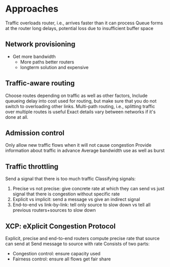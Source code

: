 # Approaches
Traffic overloads router, i.e., arrives faster than it can process
Queue forms at the router
	long delays, potential loss due to insufficient buffer space

## Network provisioning
- Get more bandwidth
	- More paths better routers
	- longterm solution and expensive

## Traffic-aware routing
Choose routes depending on traffic as well as other factors, Include queueing delay into cost used for routing, but make sure that you do not switch to overloading other links. 
Multi-path routing, i.e., splitting traffic over multiple routes is useful
Exact details vary between networks if it's done at all. 

## Admission control
Only allow new traffic flows when it will not cause congestion
Provide information about traffic in advance
Average bandwidth use as well as burst

## Traffic throttling
Send a signal that there is too much traffic Classifying signals: 
1. Precise vs not precise: give concrete rate at which they can send vs just signal that there is congestion without specific rate
2. Explicit vs implicit: send a message vs give an indirect signal
3. End-to-end vs link-by-link: tell only source to slow down vs tell all previous routers+sources to slow down

## XCP: eXplicit Congestion Protocol
Explicit, precise and end-to-end
routers compute precise rate that source can send at
Send message to source with rate
Consists of two parts:
- Congestion control: ensure capacity used
- Fairness control: ensure all flows get fair share